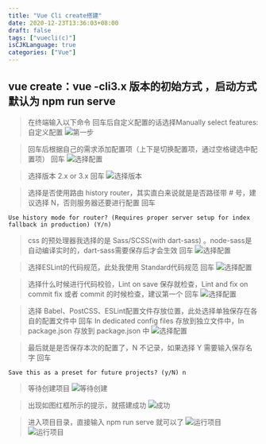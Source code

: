 ```yaml
---
title: "Vue Cli create搭建"
date: 2020-12-23T13:36:03+08:00
draft: false
tags: ["vuecli(c)"]
isCJKLanguage: true
categories: ["Vue"]
---
```

## vue create：vue -cli3.x 版本的初始方式 ，启动方式默认为 npm run serve

>在终端输入以下命令 回车后自定义配置的话选择Manually select features: 自定义配置
![第一步](/images/vue/1.jpg)

>回车后根据自己的需求添加配置项（上下是切换配置项，通过空格键选中配置项） 回车
![选择配置](/images/vue/2.jpg)

>选择版本 2.x or 3.x 回车
![选择版本](/images/vue/3.jpg)

>选择是否使用路由 history router，其实直白来说就是是否路径带 # 号，建议选择 N，否则服务器还要进行配置 回车
```shell script
Use history mode for router? (Requires proper server setup for index fallback in production) (Y/n)
```

>css 的预处理器我选择的是 Sass/SCSS(with dart-sass) 。node-sass是自动编译实时的，dart-sass需要保存后才会生效 回车
![选择配置](/images/vue/4.jpg)

>选择ESLint的代码规范，此处我使用 Standard代码规范 回车
![选择配置](/images/vue/5.jpg)

>选择什么时候进行代码校验，Lint on save 保存就检查，Lint and fix on commit   fix 或者 commit 的时候检查，建议第一个 回车
![选择配置](/images/vue/6.jpg)

>选择 Babel、PostCSS、ESLint配置文件存放位置，此处选择单独保存在各自的配置文件中 回车
>In dedicated config files 存放到独立文件中，In package.json 存放到 package.json 中
![选择配置](/images/vue/7.jpg)

>最后就是是否保存本次的配置了，N 不记录，如果选择 Y 需要输入保存名字 回车
```shell script
Save this as a preset for future projects? (y/N) n
```

>等待创建项目
![等待创建](/images/vue/8.jpg)

>出现如图红框所示的提示，就搭建成功
![成功](/images/vue/9.jpg)

>进入项目目录，直接输入 npm run serve 就可以了
![运行项目](/images/vue/10.jpg)
![运行项目](/images/vue/11.jpg)
